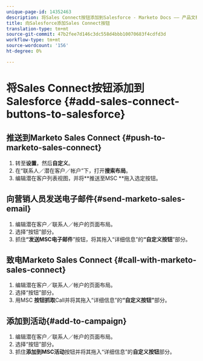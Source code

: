 ```yaml
---
unique-page-id: 14352463
description: 将Sales Connect按钮添加到Salesforce - Marketo Docs —— 产品文档
title: 向Salesforce添加Sales Connect按钮
translation-type: tm+mt
source-git-commit: 47b2fee7d146c3dc558d4bbb10070683f4cdfd3d
workflow-type: tm+mt
source-wordcount: '156'
ht-degree: 0%

---
```



# 将Sales Connect按钮添加到Salesforce {#add-sales-connect-buttons-to-salesforce}

## 推送到Marketo Sales Connect {#push-to-marketo-sales-connect}

1. 转至&#x200B;**设置**，然后&#x200B;**自定义**。
1. 在“联系人／潜在客户／帐户”下，打开&#x200B;**搜索布局**。
1. 编辑潜在客户列表视图，并将**推送至MSC **拖入选定按钮。

## 向营销人员发送电子邮件{#send-marketo-sales-email}

1. 编辑潜在客户／联系人／帐户的页面布局。
1. 选择“按钮”部分。
1. 抓住&#x200B;**“发送MSC电子邮件**”按钮，将其拖入“详细信息”的&#x200B;**“自定义按钮**”部分。

## 致电Marketo Sales Connect {#call-with-marketo-sales-connect}

1. 编辑潜在客户／联系人／帐户的页面布局。
1. 选择“按钮”部分。
1. 用MSC **按钮抓取**Call并将其拖入“详细信息”的&#x200B;**“自定义按钮”**&#x200B;部分。

## 添加到活动{#add-to-campaign}

1. 编辑潜在客户／联系人／帐户的页面布局。
1. 选择“按钮”部分。
1. 抓住&#x200B;**添加到MSC活动**&#x200B;按钮并将其拖入“详细信息”的&#x200B;**自定义按钮**&#x200B;部分。

